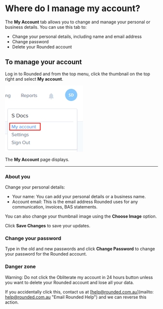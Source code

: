 # Where do I manage my account?

The **My Account** tab allows you to change and manage your personal or business details. You can use this tab to:

* Change your personal details, including name and email address
* Change password
* Delete your Rounded account

## To manage your account

Log in to Rounded and from the top menu, click the thumbnail on the top right and select **My account**.

![](/assets/MyAccount.png)

The **My Account** page displays.

---

### About you

Change your personal details:

* Your name: You can add your personal details or a business name.
* Account email: This is the email address Rounded uses for any communication, invoices, BAS statements.

You can also change your thumbnail image using the **Choose Image** option.

Click **Save Changes** to save your updates.

### Change your password

Type in the old and new passwords and click **Change Password** to change your password for the Rounded account.

### Danger zone

Warning: Do not click the Obliterate my account in 24 hours button unless you want to delete your Rounded account and lose all your data.

If you accidentally click this, contact us at [help@rounded.com.au](mailto: help@rounded.com.au "Email Rounded Help") and we can reverse this action.

